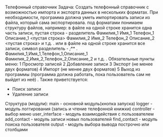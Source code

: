 Телефонный справочник
Задача:
Создать телефонный справочник с возможностью импорта и экспорта данных в нескольких форматах. При необходимости, программа должна уметь импортировать записи из файла, который сама экспортировала.
под форматами понимаем структуру файлов, например:
в файле на одной строке хранится одна часть записи, пустая строка - разделитель
Фамилия_1
Имя_1
Телефон_1
Описание_1
<пустая строка>
Фамилия_2
Имя_2
Телефон_2
Описание_2
<пустая строка>
и т.д.
.
или в файле на одной строке хранится все записи, символ разделитель - *;***
.
Фамилия_1,Имя_1,Телефон_1,Описание_1
Фамилия_2,Имя_2,Телефон_2,Описание_2
и т.д.
.
Обязательные пункты меню:
1 Просмотр записей
2 Добавление записи
3 Экспорт (не менее двух форматов)
4 Импорт (не менее двух форматов)
5 Выход из программы (программа должна работать, пока пользователь сам не выйдет из неё)
.
Также приветствуется:
- Поиск записи
- Удаление записи


Структура (модули):
main - основной модуль(кнопка запуска)
logger - модуль логгирования (запись и чтение телефонной книжки)
controller - выбор меню
user_interface - модуль взаимодействия с пользователем
add_contact - модуль записи новых пользователей
find_contact - модуль поиска пользователя
output - модуль выбора вывода построчно или столбцами